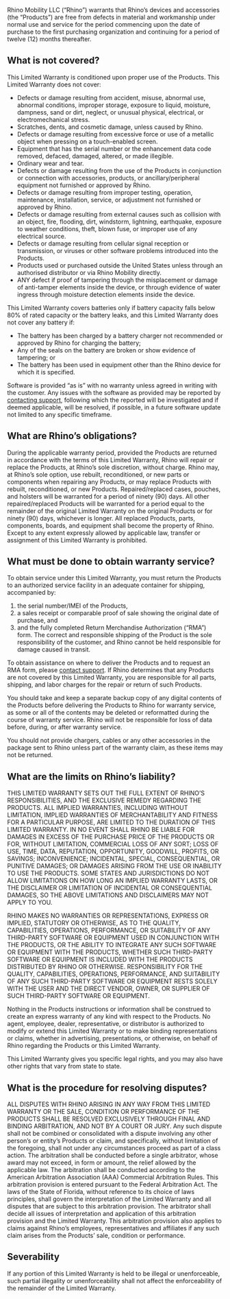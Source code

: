 Rhino Mobility LLC (“Rhino”) warrants that Rhino’s devices and accessories (the “Products”) are free from defects in material and workmanship under normal use and service for the period commencing upon the date of purchase to the first purchasing organization and continuing for a period of twelve (12) months thereafter.

## What is not covered?

This Limited Warranty is conditioned upon proper use of the Products. This Limited Warranty does not cover:

- Defects or damage resulting from accident, misuse, abnormal use, abnormal conditions, improper storage, exposure to liquid, moisture, dampness, sand or dirt, neglect, or unusual physical, electrical, or electromechanical stress.
- Scratches, dents, and cosmetic damage, unless caused by Rhino.
- Defects or damage resulting from excessive force or use of a metallic object when pressing on a touch-enabled screen.
- Equipment that has the serial number or the enhancement data code removed, defaced, damaged, altered, or made illegible.
- Ordinary wear and tear.
- Defects or damage resulting from the use of the Products in conjunction or connection with accessories, products, or ancillary/peripheral equipment not furnished or approved by Rhino.
- Defects or damage resulting from improper testing, operation, maintenance, installation, service, or adjustment not furnished or approved by Rhino.
- Defects or damage resulting from external causes such as collision with an object, fire, flooding, dirt, windstorm, lightning, earthquake, exposure to weather conditions, theft, blown fuse, or improper use of any electrical source.
- Defects or damage resulting from cellular signal reception or transmission, or viruses or other software problems introduced into the Products.
- Products used or purchased outside the United States unless through an authorised distributor or via Rhino Mobility directly.
- ANY defect if proof of tampering through the misplacement or damage of anti-tamper elements inside the device, or through evidence of water ingress through moisture detection elements inside the device.

This Limited Warranty covers batteries only if battery capacity falls below 80% of rated capacity or the battery leaks, and this Limited Warranty does not cover any battery if:

- The battery has been charged by a battery charger not recommended or approved by Rhino for charging the battery;
- Any of the seals on the battery are broken or show evidence of tampering; or
- The battery has been used in equipment other than the Rhino device for which it is specified.

Software is provided “as is” with no warranty unless agreed in writing with the customer. Any issues with the software as provided may be reported by [contacting support](/support/escalate), following which the reported will be investigated and if deemed applicable, will be resolved, if possible, in a future software update not limited to any specific timeframe.

## What are Rhino’s obligations?

During the applicable warranty period, provided the Products are returned in accordance with the terms of this Limited Warranty, Rhino will repair or replace the Products, at Rhino’s sole discretion, without charge. Rhino may, at Rhino’s sole option, use rebuilt, reconditioned, or new parts or components when repairing any Products, or may replace Products with rebuilt, reconditioned, or new Products. Repaired/replaced cases, pouches, and holsters will be warranted for a period of ninety (90) days. All other repaired/replaced Products will be warranted for a period equal to the remainder of the original Limited Warranty on the original Products or for ninety (90) days, whichever is longer. All replaced Products, parts, components, boards, and equipment shall become the property of Rhino. Except to any extent expressly allowed by applicable law, transfer or assignment of this Limited Warranty is prohibited.

## What must be done to obtain warranty service?

To obtain service under this Limited Warranty, you must return the Products to an authorized service facility in an adequate container for shipping, accompanied by:

1. the serial number/IMEI of the Products,
2. a sales receipt or comparable proof of sale showing the original date of purchase, and
3. and the fully completed Return Merchandise Authorization (“RMA”) form. The correct and responsible shipping of the Product is the sole responsibility of the customer, and Rhino cannot be held responsible for damage caused in transit.

To obtain assistance on where to deliver the Products and to request an RMA form, please [contact support](/support/escalate). If Rhino determines that any Products are not covered by this Limited Warranty, you are responsible for all parts, shipping, and labor charges for the repair or return of such Products.

You should take and keep a separate backup copy of any digital contents of the Products before delivering the Products to Rhino for warranty service, as some or all of the contents may be deleted or reformatted during the course of warranty service. Rhino will not be responsible for loss of data before, during, or after warranty service.

You should not provide chargers, cables or any other accessories in the package sent to Rhino unless part of the warranty claim, as these items may not be returned.

## What are the limits on Rhino’s liability?

THIS LIMITED WARRANTY SETS OUT THE FULL EXTENT OF RHINO’S RESPONSIBILITIES, AND THE EXCLUSIVE REMEDY REGARDING THE PRODUCTS. ALL IMPLIED WARRANTIES, INCLUDING WITHOUT LIMITATION, IMPLIED WARRANTIES OF MERCHANTABILITY AND FITNESS FOR A PARTICULAR PURPOSE, ARE LIMITED TO THE DURATION OF THIS LIMITED WARRANTY. IN NO EVENT SHALL RHINO BE LIABLE FOR DAMAGES IN EXCESS OF THE PURCHASE PRICE OF THE PRODUCTS OR FOR, WITHOUT LIMITATION, COMMERCIAL LOSS OF ANY SORT; LOSS OF USE, TIME, DATA, REPUTATION, OPPORTUNITY, GOODWILL, PROFITS, OR SAVINGS; INCONVENIENCE; INCIDENTAL, SPECIAL, CONSEQUENTIAL, OR PUNITIVE DAMAGES; OR DAMAGES ARISING FROM THE USE OR INABILITY TO USE THE PRODUCTS. SOME STATES AND JURISDICTIONS DO NOT ALLOW LIMITATIONS ON HOW LONG AN IMPLIED WARRANTY LASTS, OR THE DISCLAIMER OR LIMITATION OF INCIDENTAL OR CONSEQUENTIAL DAMAGES, SO THE ABOVE LIMITATIONS AND DISCLAIMERS MAY NOT APPLY TO YOU.

RHINO MAKES NO WARRANTIES OR REPRESENTATIONS, EXPRESS OR IMPLIED, STATUTORY OR OTHERWISE, AS TO THE QUALITY, CAPABILITIES, OPERATIONS, PERFORMANCE, OR SUITABILITY OF ANY THIRD-PARTY SOFTWARE OR EQUIPMENT USED IN CONJUNCTION WITH THE PRODUCTS, OR THE ABILITY TO INTEGRATE ANY SUCH SOFTWARE OR EQUIPMENT WITH THE PRODUCTS, WHETHER SUCH THIRD-PARTY SOFTWARE OR EQUIPMENT IS INCLUDED WITH THE PRODUCTS DISTRIBUTED BY RHINO OR OTHERWISE. RESPONSIBILITY FOR THE QUALITY, CAPABILITIES, OPERATIONS, PERFORMANCE, AND SUITABILITY OF ANY SUCH THIRD-PARTY SOFTWARE OR EQUIPMENT RESTS SOLELY WITH THE USER AND THE DIRECT VENDOR, OWNER, OR SUPPLIER OF SUCH THIRD-PARTY SOFTWARE OR EQUIPMENT.

Nothing in the Products instructions or information shall be construed to create an express warranty of any kind with respect to the Products. No agent, employee, dealer, representative, or distributor is authorized to modify or extend this Limited Warranty or to make binding representations or claims, whether in advertising, presentations, or otherwise, on behalf of Rhino regarding the Products or this Limited Warranty.

This Limited Warranty gives you specific legal rights, and you may also have other rights that vary from state to state.

## What is the procedure for resolving disputes?

ALL DISPUTES WITH RHINO ARISING IN ANY WAY FROM THIS LIMITED WARRANTY OR THE SALE, CONDITION OR PERFORMANCE OF THE PRODUCTS SHALL BE RESOLVED EXCLUSIVELY THROUGH FINAL AND BINDING ARBITRATION, AND NOT BY A COURT OR JURY. Any such dispute shall not be combined or consolidated with a dispute involving any other person’s or entity’s Products or claim, and specifically, without limitation of the foregoing, shall not under any circumstances proceed as part of a class action. The arbitration shall be conducted before a single arbitrator, whose award may not exceed, in form or amount, the relief allowed by the applicable law. The arbitration shall be conducted according to the American Arbitration Association (AAA) Commercial Arbitration Rules. This arbitration provision is entered pursuant to the Federal Arbitration Act. The laws of the State of Florida, without reference to its choice of laws principles, shall govern the interpretation of the Limited Warranty and all disputes that are subject to this arbitration provision. The arbitrator shall decide all issues of interpretation and application of this arbitration provision and the Limited Warranty. This arbitration provision also applies to claims against Rhino’s employees, representatives and affiliates if any such claim arises from the Products’ sale, condition or performance.

## Severability

If any portion of this Limited Warranty is held to be illegal or unenforceable, such partial illegality or unenforceability shall not affect the enforceability of the remainder of the Limited Warranty.
